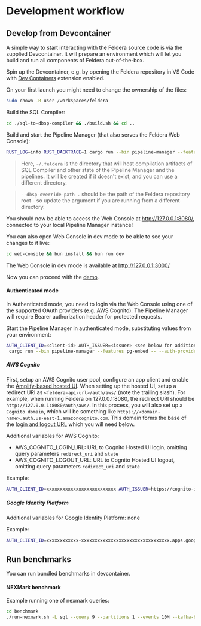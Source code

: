 # Development workflow

## Develop from Devcontainer

A simple way to start interacting with the Feldera source code is via the supplied Devcontainer. It will prepare an environment which will let you build and run all components of Feldera out-of-the-box.

Spin up the Devcontainer, e.g. by opening the Feldera repository in VS Code with [Dev Containers](vscode:extension/ms-vscode-remote.remote-containers) extension enabled.

On your first launch you might need to change the ownership of the files:
```bash
sudo chown -R user /workspaces/feldera
```

Build the SQL Compiler:

```bash
cd ./sql-to-dbsp-compiler && ./build.sh && cd ..
```

Build and start the Pipeline Manager (that also serves the Feldera Web Console):

```bash
RUST_LOG=info RUST_BACKTRACE=1 cargo run --bin pipeline-manager --features pg-embed -- --pg-embed-working-directory ~/.feldera/data --db-connection-string postgres-embed --dev-mode --bind-address 0.0.0.0 --sql-compiler-home ./sql-to-dbsp-compiler --dbsp-override-path .  --compiler-working-directory ~/.feldera --runner-working-directory ~/.feldera
```

> Here, `~/.feldera` is the directory that will host compilation artifacts of SQL Compiler and other state of the Pipeline Manager and the pipelines. It will be created if it doesn't exist, and you can use a different directory.

> `--dbsp-override-path .` should be the path of the Feldera repository root - so update the argument if you are running from a different directory.

You should now be able to access the Web Console at http://127.0.0.1:8080/, connected to your local Pipeline Manager instance!

You can also open Web Console in dev mode to be able to see your changes to it live:

```bash
cd web-console && bun install && bun run dev
```

The Web Console in dev mode is available at http://127.0.0.1:3000/

Now you can proceed with the [demo](#manually-starting-the-demos).

#### Authenticated mode
In Authenticated mode, you need to login via the Web Console using one of the supported OAuth providers (e.g. AWS Cognito). The Pipeline Manager will require Bearer authorization header for protected requests.

Start the Pipeline Manager in authenticated mode, substituting values from your environment:
```bash
AUTH_CLIENT_ID=<client-id> AUTH_ISSUER=<issuer> <see below for additional environment variables> \
 cargo run --bin pipeline-manager --features pg-embed -- --auth-provider=aws-cognito
```

##### AWS Cognito

First, setup an AWS Cognito user pool, configure an app client and enable the
[Amplify-based hosted
UI](https://docs.aws.amazon.com/cognito/latest/developerguide/cognito-user-pools-app-integration.html#cognito-user-pools-app-integration-amplify).
When setting up the hosted UI, setup a redirect URI as
`<feldera-api-url>/auth/aws/` (note the trailing slash). For example, when
running Feldera on 127.0.0.1:8080, the redirect URI should be
`http://127.0.0.1:8080/auth/aws/`. In this process, you will also set up a
`Cognito domain`, which will be something like
`https://<domain-name>.auth.us-east-1.amazoncognito.com`. This domain forms the
base of the [login and logout
URL](https://docs.aws.amazon.com/cognito/latest/developerguide/login-endpoint.html)
which you will need below.

Additional variables for AWS Cognito:
- AWS_COGNITO_LOGIN_URL: URL to Cognito Hosted UI login, omitting query parameters `redirect_uri` and `state`
- AWS_COGNITO_LOGOUT_URL: URL to Cognito Hosted UI logout, omitting query parameters `redirect_uri` and `state`

Example:
```bash
AUTH_CLIENT_ID=xxxxxxxxxxxxxxxxxxxxxxxxxx AUTH_ISSUER=https://cognito-idp.us-east-1.amazonaws.com/us-east-1_xxxxxxxxx AWS_COGNITO_LOGIN_URL="https://itest-pool.auth.us-east-1.amazoncognito.com/login\?client_id=xxxxxxxxxxxxxxxxxxxxxxxxxx&response_type=token&scope=email+openid" AWS_COGNITO_LOGOUT_URL="https://itest-pool.auth.us-east-1.amazoncognito.com/logout\?client_id=xxxxxxxxxxxxxxxxxxxxxxxxxx&response_type=token&scope=email+openid" RUST_LOG=debug,tokio_postgres=info cargo run --bin=pipeline-manager --features pg-embed -- --dev-mode --auth-provider aws-cognito
```

##### Google Identity Platform
Additional variables for Google Identity Platform: none

Example:
```bash
AUTH_CLIENT_ID=xxxxxxxxxxxx-xxxxxxxxxxxxxxxxxxxxxxxxxxxxxxxxx.apps.googleusercontent.com AUTH_ISSUER="https://accounts.google.com" RUST_LOG=debug,tokio_postgres=info cargo run --bin=pipeline-manager --features pg-embed -- --dev-mode --auth-provider google-identity
```

## Run benchmarks

You can run bundled benchmarks in devcontainer.

#### NEXMark benchmark
Example running one of nexmark queries:
```bash
cd benchmark
./run-nexmark.sh -L sql --query 9 --partitions 1 --events 10M --kafka-broker redpanda:9092
```
